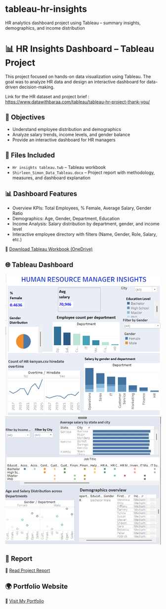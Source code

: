 # tableau-hr-insights
HR analytics dashboard project using Tableau – summary insights, demographics, and income distribution
# 📊 HR Insights Dashboard – Tableau Project

This project focused on hands-on data visualization using Tableau. The goal was to analyze HR data and design an interactive dashboard for data-driven decision-making.

Link for the HR dataset and project brief : https://www.datawithbaraa.com/tableau/tableau-hr-project-thank-you/

## 🧠 Objectives
- Understand employee distribution and demographics
- Analyze salary trends, income levels, and gender balance
- Provide an interactive dashboard for HR managers

## 📁 Files Included
- `Hr insights tableau.twb` – Tableau workbook
- `Shirleen_Simon_Data_Tableau.docx` – Project report with methodology, measures, and dashboard explanation

## 📊 Dashboard Features
- Overview KPIs: Total Employees, % Female, Average Salary, Gender Ratio
- Demographics: Age, Gender, Department, Education
- Income Analysis: Salary distribution by department, gender, and income level
- Interactive employee directory with filters (Name, Gender, Role, Salary, etc.)


📁 [Download Tableau Workbook (OneDrive)](https://1drv.ms/u/s!AugnChb-ZnKTfjuBeepDDLcha1E?e=cH5ay1)

## 🌐 Tableau Dashboard
![Dashboard Overview](dashboard-preview1.png)
![Dashboard Overview](dashboard-preview2.png)

## 🧾 Report
📄 [Read Project Report](Shirleen_Simon_Data_Tableau.docx)

## 🌍 Portfolio Website
🔗 [Visit My Portfolio](https://shirleensimon.github.io)
